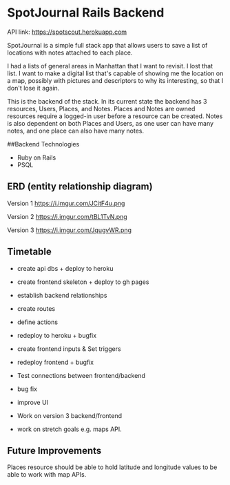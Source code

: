 # SpotJournal Rails Backend

API link: https://spotscout.herokuapp.com

SpotJournal is a simple full stack app that allows users to save a list of locations with notes attached to each place.

I had a lists of general areas in Manhattan that I want to revisit. I lost that list. I want to make a digital list that's capable of showing me the location on a map, possibly with pictures and descriptors to why its interesting, so that I don't lose it again.

This is the backend of the stack. In its current state the backend has 3 resources, Users, Places, and Notes. Places and Notes are owned resources require a logged-in user before a resource can be created. Notes is also dependent on both Places and Users, as one user can have many notes, and one place can also have many notes.

##Backend Technologies

- Ruby on Rails
- PSQL

## ERD (entity relationship diagram)

Version 1
https://i.imgur.com/JCitF4u.png

Version 2
https://i.imgur.com/tBL1TvN.png

Version 3
https://i.imgur.com/JqugvWR.png

## Timetable

- create api dbs + deploy to heroku
- create frontend skeleton + deploy to gh pages

- establish backend relationships
- create routes
- define actions
- redeploy to heroku + bugfix

- create frontend inputs & Set triggers
- redeploy frontend + bugfix

- Test connections between frontend/backend
- bug fix
- improve UI

- Work on version 3 backend/frontend
- work on stretch goals e.g. maps API.

## Future Improvements

Places resource should be able to hold latitude and longitude values to be able to work with map APIs.



